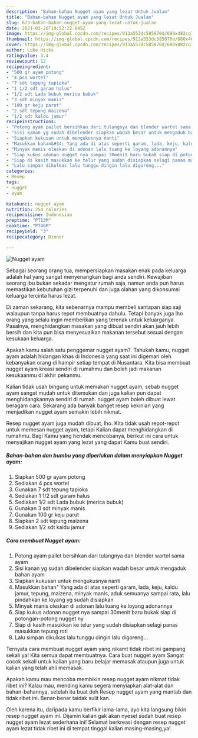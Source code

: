 ```yaml
---
description: "Bahan-bahan Nugget ayam yang lezat Untuk Jualan"
title: "Bahan-bahan Nugget ayam yang lezat Untuk Jualan"
slug: 673-bahan-bahan-nugget-ayam-yang-lezat-untuk-jualan
date: 2021-03-26T19:52:22.645Z
image: https://img-global.cpcdn.com/recipes/913a553dc585870d/680x482cq70/nugget-ayam-foto-resep-utama.jpg
thumbnail: https://img-global.cpcdn.com/recipes/913a553dc585870d/680x482cq70/nugget-ayam-foto-resep-utama.jpg
cover: https://img-global.cpcdn.com/recipes/913a553dc585870d/680x482cq70/nugget-ayam-foto-resep-utama.jpg
author: Luke Hicks
ratingvalue: 3.4
reviewcount: 12
recipeingredient:
- "500 gr ayam potong"
- "4 pcs wortel"
- "7 sdt tepung tapioka"
- "1 1/2 sdt garam halus"
- "1/2 sdt Lada bubuk merica bubuk"
- "3 sdt minyak manis"
- "100 gr keju parut"
- "2 sdt tepung maizena"
- "1/2 sdt kaldu jamur"
recipeinstructions:
- "Potong ayam pailet bersihkan dari tulangnya dan blender wartel sama ayam"
- "Sisi kanan yg sudah dibelender siapkan wadah besar untuk mengaduk bahan ayam"
- "Siapkan kukusan untuk mengukusnya nanti"
- "Masukkan bahan&#34; Yang ada di atas seperti garam, lada, keju, kaldu jamur, tepung, maizena, minyak manis, aduk semuanya sampai rata, lalu pindahkan ke loyang yg sudah disiapkan"
- "Minyak manis oleskan di adonan lalu tuang ke loyang adonannya"
- "Siap kukus adonan nugget nya sampai 30menit baru bukak siap di potongan-potong nugget ny"
- "Siap di kasih masukkan ke telur yang sudah disiapkan selagi panas masukkan tepung roti"
- "Lalu simpan dikulkas lalu tunggu dingin lalu digoreng..."
categories:
- Resep
tags:
- nugget
- ayam

katakunci: nugget ayam 
nutrition: 254 calories
recipecuisine: Indonesian
preptime: "PT13M"
cooktime: "PT46M"
recipeyield: "3"
recipecategory: Dinner

---
```



![Nugget ayam](https://img-global.cpcdn.com/recipes/913a553dc585870d/680x482cq70/nugget-ayam-foto-resep-utama.jpg)

Sebagai seorang orang tua, mempersiapkan masakan enak pada keluarga adalah hal yang sangat menyenangkan bagi anda sendiri. Kewajiban seorang ibu bukan sekadar mengatur rumah saja, namun anda pun harus memastikan kebutuhan gizi terpenuhi dan juga olahan yang dikonsumsi keluarga tercinta harus lezat.

Di zaman  sekarang, kita sebenarnya mampu membeli santapan siap saji walaupun tanpa harus repot membuatnya dahulu. Tetapi banyak juga lho orang yang selalu ingin memberikan yang terenak untuk keluarganya. Pasalnya, menghidangkan masakan yang dibuat sendiri akan jauh lebih bersih dan kita pun bisa menyesuaikan makanan tersebut sesuai dengan kesukaan keluarga. 



Apakah kamu salah satu penggemar nugget ayam?. Tahukah kamu, nugget ayam adalah hidangan khas di Indonesia yang saat ini digemari oleh kebanyakan orang di hampir setiap tempat di Nusantara. Kita bisa membuat nugget ayam kreasi sendiri di rumahmu dan boleh jadi makanan kesukaanmu di akhir pekanmu.

Kalian tidak usah bingung untuk memakan nugget ayam, sebab nugget ayam sangat mudah untuk ditemukan dan juga kalian pun dapat menghidangkannya sendiri di rumah. nugget ayam boleh dibuat lewat beragam cara. Sekarang ada banyak banget resep kekinian yang menjadikan nugget ayam semakin lebih nikmat.

Resep nugget ayam juga mudah dibuat, lho. Kita tidak usah repot-repot untuk memesan nugget ayam, tetapi Kalian dapat menghidangkan di rumahmu. Bagi Kamu yang hendak mencobanya, berikut ini cara untuk menyajikan nugget ayam yang lezat yang dapat Kamu buat sendiri.

<!--inarticleads1-->

##### Bahan-bahan dan bumbu yang diperlukan dalam menyiapkan Nugget ayam:

1. Siapkan 500 gr ayam potong
1. Sediakan 4 pcs wortel
1. Gunakan 7 sdt tepung tapioka
1. Sediakan 1 1/2 sdt garam halus
1. Sediakan 1/2 sdt Lada bubuk (merica bubuk)
1. Gunakan 3 sdt minyak manis
1. Gunakan 100 gr keju parut
1. Siapkan 2 sdt tepung maizena
1. Sediakan 1/2 sdt kaldu jamur




<!--inarticleads2-->

##### Cara membuat Nugget ayam:

1. Potong ayam pailet bersihkan dari tulangnya dan blender wartel sama ayam
1. Sisi kanan yg sudah dibelender siapkan wadah besar untuk mengaduk bahan ayam
1. Siapkan kukusan untuk mengukusnya nanti
1. Masukkan bahan&#34; Yang ada di atas seperti garam, lada, keju, kaldu jamur, tepung, maizena, minyak manis, aduk semuanya sampai rata, lalu pindahkan ke loyang yg sudah disiapkan
1. Minyak manis oleskan di adonan lalu tuang ke loyang adonannya
1. Siap kukus adonan nugget nya sampai 30menit baru bukak siap di potongan-potong nugget ny
1. Siap di kasih masukkan ke telur yang sudah disiapkan selagi panas masukkan tepung roti
1. Lalu simpan dikulkas lalu tunggu dingin lalu digoreng...




Ternyata cara membuat nugget ayam yang nikamt tidak ribet ini gampang sekali ya! Kita semua dapat membuatnya. Cara buat nugget ayam Sangat cocok sekali untuk kalian yang baru belajar memasak ataupun juga untuk kalian yang telah ahli memasak.

Apakah kamu mau mencoba membikin resep nugget ayam nikmat tidak ribet ini? Kalau mau, mending kamu segera menyiapkan alat-alat dan bahan-bahannya, setelah itu buat deh Resep nugget ayam yang mantab dan tidak ribet ini. Benar-benar taidak sulit kan. 

Oleh karena itu, daripada kamu berfikir lama-lama, ayo kita langsung bikin resep nugget ayam ini. Dijamin kalian gak akan nyesel sudah buat resep nugget ayam lezat sederhana ini! Selamat berkreasi dengan resep nugget ayam lezat tidak ribet ini di tempat tinggal kalian masing-masing,ya!.

